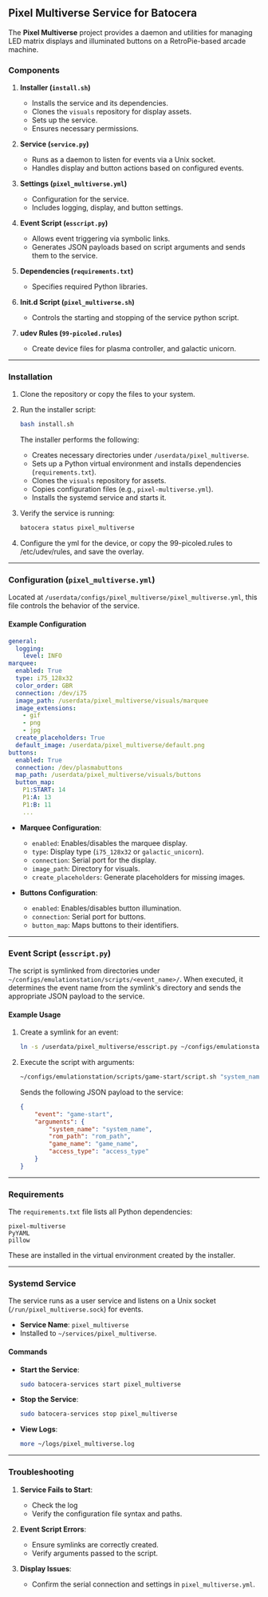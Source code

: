 ## Pixel Multiverse Service for Batocera

The **Pixel Multiverse** project provides a daemon and utilities for managing LED matrix displays and illuminated buttons on a RetroPie-based arcade
machine.

### Components

1. **Installer (`install.sh`)**
   - Installs the service and its dependencies.
   - Clones the `visuals` repository for display assets.
   - Sets up the service.
   - Ensures necessary permissions.

2. **Service (`service.py`)**
   - Runs as a daemon to listen for events via a Unix socket.
   - Handles display and button actions based on configured events.

3. **Settings (`pixel_multiverse.yml`)**
   - Configuration for the service.
   - Includes logging, display, and button settings.

4. **Event Script (`esscript.py`)**
   - Allows event triggering via symbolic links.
   - Generates JSON payloads based on script arguments and sends them to the service.

5. **Dependencies (`requirements.txt`)**
   - Specifies required Python libraries.

6. **Init.d Script (`pixel_multiverse.sh`)**
   - Controls the starting and stopping of the service python script.

7. **udev Rules (`99-picoled.rules`)**
   - Create device files for plasma controller, and galactic unicorn.
---

### Installation

1. Clone the repository or copy the files to your system.
2. Run the installer script:

   ```bash
   bash install.sh
   ```

   The installer performs the following:
   - Creates necessary directories under `/userdata/pixel_multiverse`.
   - Sets up a Python virtual environment and installs dependencies (`requirements.txt`).
   - Clones the `visuals` repository for assets.
   - Copies configuration files (e.g., `pixel-multiverse.yml`).
   - Installs the systemd service and starts it.

3. Verify the service is running:

   ```bash
   batocera status pixel_multiverse
   ```

4. Configure the yml for the device, or copy the 99-picoled.rules to /etc/udev/rules, and save the overlay.

---

### Configuration (`pixel_multiverse.yml`)

Located at `/userdata/configs/pixel_multiverse/pixel_multiverse.yml`, this file controls the behavior of the service.

#### Example Configuration

```yaml
general:
  logging:
    level: INFO
marquee:
  enabled: True
  type: i75_128x32
  color_order: GBR
  connection: /dev/i75
  image_path: /userdata/pixel_multiverse/visuals/marquee
  image_extensions:
    - gif
    - png
    - jpg
  create_placeholders: True
  default_image: /userdata/pixel_multiverse/default.png
buttons:
  enabled: True
  connection: /dev/plasmabuttons
  map_path: /userdata/pixel_multiverse/visuals/buttons
  button_map:
    P1:START: 14
    P1:A: 13
    P1:B: 11
    ...
```

- **Marquee Configuration**:
  - `enabled`: Enables/disables the marquee display.
  - `type`: Display type (`i75_128x32` or `galactic_unicorn`).
  - `connection`: Serial port for the display.
  - `image_path`: Directory for visuals.
  - `create_placeholders`: Generate placeholders for missing images.

- **Buttons Configuration**:
  - `enabled`: Enables/disables button illumination.
  - `connection`: Serial port for buttons.
  - `button_map`: Maps buttons to their identifiers.

---

### Event Script (`esscript.py`)

The script is symlinked from directories under `~/configs/emulationstation/scripts/<event_name>/`. When executed, it determines the event name from the
 symlink's directory and sends the appropriate JSON payload to the service.

#### Example Usage

1. Create a symlink for an event:

   ```bash
   ln -s /userdata/pixel_multiverse/esscript.py ~/configs/emulationstation/scripts/game-start/script.sh
   ```

2. Execute the script with arguments:

   ```bash
   ~/configs/emulationstation/scripts/game-start/script.sh "system_name" "rom_path" "game_name" "access_type"
   ```

   Sends the following JSON payload to the service:
   ```json
   {
       "event": "game-start",
       "arguments": {
           "system_name": "system_name",
           "rom_path": "rom_path",
           "game_name": "game_name",
           "access_type": "access_type"
       }
   }
   ```

---

### Requirements

The `requirements.txt` file lists all Python dependencies:

```
pixel-multiverse
PyYAML
pillow
```

These are installed in the virtual environment created by the installer.

---

### Systemd Service

The service runs as a user service and listens on a Unix socket (`/run/pixel_multiverse.sock`) for events.

- **Service Name**: `pixel_multiverse`
- Installed to `~/services/pixel_multiverse`.

#### Commands

- **Start the Service**:
  ```bash
  sudo batocera-services start pixel_multiverse
  ```

- **Stop the Service**:
  ```bash
  sudo batocera-services stop pixel_multiverse
  ```

- **View Logs**:
  ```bash
  more ~/logs/pixel_multiverse.log
  ```

---

### Troubleshooting

1. **Service Fails to Start**:
   - Check the log
   - Verify the configuration file syntax and paths.

2. **Event Script Errors**:
   - Ensure symlinks are correctly created.
   - Verify arguments passed to the script.

3. **Display Issues**:
   - Confirm the serial connection and settings in `pixel_multiverse.yml`.
